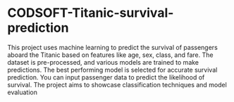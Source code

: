 # CODSOFT-Titanic-survival-prediction
This project uses machine learning to predict the survival of passengers aboard the Titanic based on features like age, sex, class, and fare. The dataset is pre-processed, and various models are trained to make predictions. The best performing model is selected for accurate survival prediction. You can input passenger data to predict the likelihood of survival. The project aims to showcase classification techniques and model evaluation
